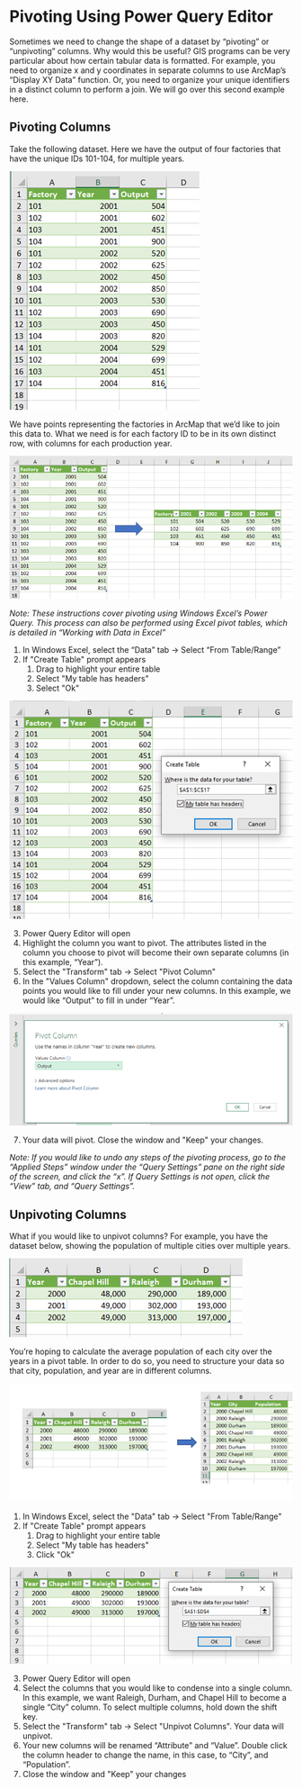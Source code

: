 # Pivoting Using Power Query Editor

Sometimes we need to change the shape of a dataset by “pivoting” or “unpivoting” columns. Why would this be useful? GIS programs can be very particular about how certain tabular data is formatted. For example, you need to organize x and y coordinates in separate columns to use ArcMap’s “Display XY Data” function. Or, you need to organize your unique identifiers in a distinct column to perform a join. We will go over this second example here.

## Pivoting Columns

Take the following dataset. Here we have the output of four factories that have the unique IDs 101-104, for multiple years.

![Unpivoted data table](https://github.com/UNC-Libraries-data/Excel/blob/master/media/Origin_table_pivot.PNG?raw=true)

We have points representing the factories in ArcMap that we’d like to join this data to. What we need is for each factory ID to be in its own distinct row, with columns for each production year.

![Pivoting example](https://github.com/UNC-Libraries-data/Excel/blob/master/media/Pivot_arrow.PNG?raw=true)


*Note: These instructions cover pivoting using Windows Excel’s Power Query. This process can also be performed using Excel pivot tables, which is detailed in “Working with Data in Excel”*

1. In Windows Excel, select the “Data” tab -> Select “From Table/Range”
2. If "Create Table" prompt appears
   1. Drag to highlight your entire table
   2. Select "My table has headers"
   3. Select "Ok"

![Create table for Power Query](https://github.com/UNC-Libraries-data/Excel/blob/master/media/Create_table_pivot.PNG?raw=true)

3. Power Query Editor will open
4. Highlight the column you want to pivot. The attributes listed in the column you choose to pivot will become their own separate columns (in this example, “Year”).
5. Select the "Transform" tab -> Select "Pivot Column"
6. In the "Values Column" dropdown, select the column containing the data points you would like to fill under your new columns. In this example, we would like “Output” to fill in under “Year”.

![Pivot column settings](https://github.com/UNC-Libraries-data/Excel/blob/master/media/Pivot_column.PNG?raw=true)

7. Your data will pivot. Close the window and "Keep" your changes.

*Note: If you would like to undo any steps of the pivoting process, go to the “Applied Steps” window under the “Query Settings” pane on the right side of the screen, and click the “x”. If Query Settings is not open, click the “View” tab, and “Query Settings”.*

## Unpivoting Columns

What if you would like to unpivot columns? For example, you have the dataset below, showing the population of multiple cities over multiple years.

![Pivoted data table](https://github.com/UNC-Libraries-data/Excel/blob/master/media/Origin_table_unpivot.PNG?raw=true)

You’re hoping to calculate the average population of each city over the years in a pivot table. In order to do so, you need to structure your data so that city, population, and year are in different columns.

![Unpivoting examle](https://github.com/UNC-Libraries-data/Excel/blob/master/media/Unpivot_arrow.png?raw=true)

1. In Windows Excel, select the "Data" tab -> Select "From Table/Range"
2. If "Create Table" prompt appears
   1. Drag to highlight your entire table
   2. Select "My table has headers"
   3. Click "Ok"

![Create table for Power Query](https://github.com/UNC-Libraries-data/Excel/blob/master/media/Create_table_unpivot.png?raw=true)

3. Power Query Editor will open
4. Select the columns that you would like to condense into a single column. In this example, we want Raleigh, Durham, and Chapel Hill to become a single “City” column. To select multiple columns, hold down the shift key.
5. Select the "Transform" tab -> Select "Unpivot Columns". Your data will unpivot.
6. Your new columns will be renamed “Attribute” and “Value”. Double click the column header to change the name, in this case, to “City”, and “Population”.
7. Close the window and "Keep" your changes
